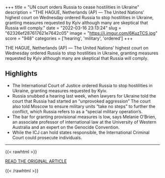 +++
title = "UN court orders Russia to cease hostilities in Ukraine"
description = "THE HAGUE, Netherlands (AP) — The United Nations’ highest court on Wednesday ordered Russia to stop hostilities in Ukraine, granting measures requested by Kyiv although many are skeptical that Russia will comply."
date = "2022-03-16 23:13:24"
slug = "62326ef287617621e7642c05"
image = "https://i.imgur.com/6KuzTCS.jpg"
score = "948"
categories = ['hearing', 'military', 'ordered']
+++

THE HAGUE, Netherlands (AP) — The United Nations’ highest court on Wednesday ordered Russia to stop hostilities in Ukraine, granting measures requested by Kyiv although many are skeptical that Russia will comply.

## Highlights

- The International Court of Justice ordered Russia to stop hostilities in Ukraine, granting measures requested by Kyiv.
- Russia snubbed a hearing last week, when lawyers for Ukraine told the court that Russia had started an “unprovoked aggression” The court also told Moscow to ensure military units “take no steps” to further the conflict, which Russia refers to as a “special military operation’s.
- The bar for granting provisional measures is low, says Melanie O’Brien, an associate professor of international law at the University of Western Australia and an expert on the Genocide Convention.
- While the ICJ can hold states responsible, the International Criminal Court could prosecute individuals.

---

{{< rawhtml >}}
  <p class="article-category">
    <a target="_blank" href="https://apnews.com/article/russia-ukraine-europe-united-nations-netherlands-the-hague-e135b9bb3ba785607694c843e18b6f3b">READ THE ORIGINAL ARTICLE</a>
  </p>
{{< /rawhtml >}}
